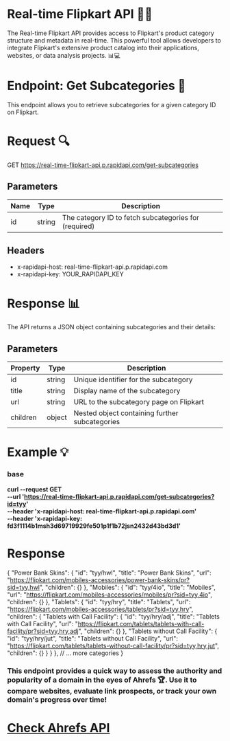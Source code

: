 # Real-time Flipkart API 🛒🚀
The Real-time Flipkart API provides access to Flipkart's product category structure and metadata in real-time. This powerful tool allows developers to integrate Flipkart's extensive product catalog into their applications, websites, or data analysis projects. 📊💻

# Endpoint: Get Subcategories 🌳
This endpoint allows you to retrieve subcategories for a given category ID on Flipkart.

# Request 🔍
GET https://real-time-flipkart-api.p.rapidapi.com/get-subcategories

## Parameters

|       Name         |Type                          |Description|
|----------------|-------------------------------|-----------------------------|
|    id      |      string                   |The category ID to fetch subcategories for (required)


## Headers
- x-rapidapi-host: real-time-flipkart-api.p.rapidapi.com
- x-rapidapi-key: YOUR_RAPIDAPI_KEY

# Response 📊
The API returns a JSON object containing subcategories and their details:
## Parameters

|       Property         |Type                          |Description|
|----------------|-------------------------------|-----------------------------|
|    id      |      string                   |Unique identifier for the subcategory    
| title  |      string                   |Display name of the subcategory   
| url    |      string                  |URL to the subcategory page on Flipkart
| children    |      object                  |Nested object containing further subcategories

# Example 💡

### base
**curl --request GET \
	--url 'https://real-time-flipkart-api.p.rapidapi.com/get-subcategories?id=tyy' \
	--header 'x-rapidapi-host: real-time-flipkart-api.p.rapidapi.com' \
	--header 'x-rapidapi-key: fd3f1114b1msh3d69719929fe501p1f1b72jsn2432d43bd3d1'**

 # Response

{
  "Power Bank Skins": {
    "id": "tyy/hwl",
    "title": "Power Bank Skins",
    "url": "https://flipkart.com/mobiles-accessories/power-bank-skins/pr?sid=tyy,hwl",
    "children": {}
  },
  "Mobiles": {
    "id": "tyy/4io",
    "title": "Mobiles",
    "url": "https://flipkart.com/mobiles-accessories/mobiles/pr?sid=tyy,4io",
    "children": {}
  },
  "Tablets": {
    "id": "tyy/hry",
    "title": "Tablets",
    "url": "https://flipkart.com/mobiles-accessories/tablets/pr?sid=tyy,hry",
    "children": {
      "Tablets with Call Facility": {
        "id": "tyy/hry/adj",
        "title": "Tablets with Call Facility",
        "url": "https://flipkart.com/tablets/tablets-with-call-facility/pr?sid=tyy,hry,adj",
        "children": {}
      },
      "Tablets without Call Facility": {
        "id": "tyy/hry/jut",
        "title": "Tablets without Call Facility",
        "url": "https://flipkart.com/tablets/tablets-without-call-facility/pr?sid=tyy,hry,jut",
        "children": {}
      }
    }
  },
  // ... more categories
}


### This endpoint provides a quick way to assess the authority and popularity of a domain in the eyes of Ahrefs 🏆. Use it to compare websites, evaluate link prospects, or track your own domain's progress over time!


# [Check Ahrefs API](https://rapidapi.com/opendatapoint-opendatapoint-default/api/ahrefs-api/playground)
